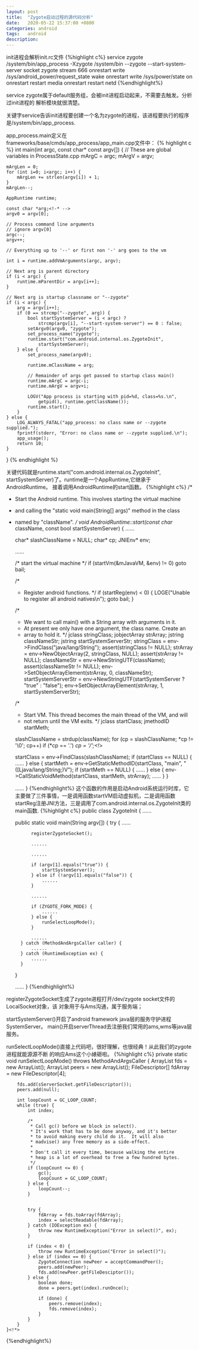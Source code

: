 ```yaml
---
layout: post
title:  "Zygote启动过程的源代码分析"
date:   2020-05-22 15:37:00 +0800
categories: android
tags:   android
description:
---
```


init进程会解析init.rc文件
{%highlight c%}
service zygote /system/bin/app_process -Xzygote /system/bin --zygote --start-system-server
    socket zygote stream 666
    onrestart write /sys/android_power/request_state wake
    onrestart write /sys/power/state on
    onrestart restart media
    onrestart restart netd
{%endhighlight%}

service zygote属于default服务组，会被init进程启动起来，不需要去触发。分析过init进程的
解析模块就很清楚。

关键字service告诉init进程要创建一个名为zygote的进程，该进程要执行的程序是/system/bin/app_process.

app_process.main定义在frameworks/base/cmds/app_process/app_main.cpp文件中：
{% highlight c %}
int main(int argc, const char* const argv[])
{
	// These are global variables in ProcessState.cpp
	mArgC = argc;
	mArgV = argv;

	mArgLen = 0;
	for (int i=0; i<argc; i++) {
		mArgLen += strlen(argv[i]) + 1;
	}
	mArgLen--;

	AppRuntime runtime;

	const char *arg;<!-* -->
	argv0 = argv[0];

	// Process command line arguments
	// ignore argv[0]
	argc--;
	argv++;

	// Everything up to '--' or first non '-' arg goes to the vm

	int i = runtime.addVmArguments(argc, argv);

	// Next arg is parent directory
	if (i < argc) {
		runtime.mParentDir = argv[i++];
	}

	// Next arg is startup classname or "--zygote"
	if (i < argc) {
		arg = argv[i++];
		if (0 == strcmp("--zygote", arg)) {
			bool startSystemServer = (i < argc) ?
				strcmp(argv[i], "--start-system-server") == 0 : false;
			setArgv0(argv0, "zygote");
			set_process_name("zygote");
			runtime.start("com.android.internal.os.ZygoteInit",
				startSystemServer);
		} else {
			set_process_name(argv0);

			runtime.mClassName = arg;

			// Remainder of args get passed to startup class main()
			runtime.mArgC = argc-i;
			runtime.mArgV = argv+i;

			LOGV("App process is starting with pid=%d, class=%s.\n",
				getpid(), runtime.getClassName());
			runtime.start();
		}
	} else {
		LOG_ALWAYS_FATAL("app_process: no class name or --zygote supplied.");
		fprintf(stderr, "Error: no class name or --zygote supplied.\n");
		app_usage();
		return 10;
	}

}
{% endhighlight %}

关键代码就是runtime.start("com.android.internal.os.ZygoteInit",
  startSystemServer)了。runtime是一个AppRuntime,它继承于AndroidRuntime。
接着调用AndroidRuntime的start函数。
{%highlight c%}
/*
* Start the Android runtime.  This involves starting the virtual machine
* and calling the "static void main(String[] args)" method in the class
* named by "className".
*/
void AndroidRuntime::start(const char* className, const bool startSystemServer)
{
	......

	char* slashClassName = NULL;
	char* cp;
	JNIEnv* env;

	......

	/* start the virtual machine */
	if (startVm(&mJavaVM, &env) != 0)
		goto bail;

	/*
	* Register android functions.
	*/
	if (startReg(env) < 0) {
		LOGE("Unable to register all android natives\n");
		goto bail;
	}

	/*
	* We want to call main() with a String array with arguments in it.
	* At present we only have one argument, the class name.  Create an
	* array to hold it.
	*/
	jclass stringClass;
	jobjectArray strArray;
	jstring classNameStr;
	jstring startSystemServerStr;
	stringClass = env->FindClass("java/lang/String");
	assert(stringClass != NULL);
	strArray = env->NewObjectArray(2, stringClass, NULL);
	assert(strArray != NULL);
	classNameStr = env->NewStringUTF(className);
	assert(classNameStr != NULL);
	env->SetObjectArrayElement(strArray, 0, classNameStr);
	startSystemServerStr = env->NewStringUTF(startSystemServer ?
		"true" : "false");
	env->SetObjectArrayElement(strArray, 1, startSystemServerStr);

	/*
	* Start VM.  This thread becomes the main thread of the VM, and will
	* not return until the VM exits.
	*/
	jclass startClass;
	jmethodID startMeth;

	slashClassName = strdup(className);
	for (cp = slashClassName; *cp != '\0'; cp++)
		if (*cp == '.')
			*cp = '/';<!*>

	startClass = env->FindClass(slashClassName);
	if (startClass == NULL) {
		......
	} else {
		startMeth = env->GetStaticMethodID(startClass, "main",
			"([Ljava/lang/String;)V");
		if (startMeth == NULL) {
			......
		} else {
			env->CallStaticVoidMethod(startClass, startMeth, strArray);
			......
		}
	}

	......
}
{%endhighlight%}
这个函数的作用是启动Android系统运行时库，它主要做了三件事情，一是调用函数startVM启动虚拟机，二是调用函数startReg注册JNI方法，三是调用了com.android.internal.os.ZygoteInit类的main函数.
{%highlight c%}
public class ZygoteInit {
	......

	public static void main(String argv[]) {
		try {
			......

			registerZygoteSocket();

			......

			......

			if (argv[1].equals("true")) {
				startSystemServer();
			} else if (!argv[1].equals("false")) {
				......
			}

			......

			if (ZYGOTE_FORK_MODE) {
				......
			} else {
				runSelectLoopMode();
			}

			......
		} catch (MethodAndArgsCaller caller) {
			......
		} catch (RuntimeException ex) {
			......
		}
	}

	......
}
{%endhighlight%}

registerZygoteSocket生成了zygote进程打开/dev/zygote socket文件的LocalSocket对象，该
对象用于与Ams沟通，属于服务端；

startSystemServer()开启了android framework java层的服务守护进程SystemServer。
main()开启serverThread去注册我们常用的ams,wms等java层服务。

runSelectLoopMode()直接上代码吧，很好理解，也很经典！从此我们的zygote进程就能源源不断
的响应Ams这个小婊砸啦。
{%highlight c%}
private static void runSelectLoopMode() throws MethodAndArgsCaller {
        ArrayList<FileDescriptor> fds = new ArrayList();
        ArrayList<ZygoteConnection> peers = new ArrayList();
        FileDescriptor[] fdArray = new FileDescriptor[4];

        fds.add(sServerSocket.getFileDescriptor());
        peers.add(null);

        int loopCount = GC_LOOP_COUNT;
        while (true) {
            int index;

            /*
             * Call gc() before we block in select().
             * It's work that has to be done anyway, and it's better
             * to avoid making every child do it.  It will also
             * madvise() any free memory as a side-effect.
             *
             * Don't call it every time, because walking the entire
             * heap is a lot of overhead to free a few hundred bytes.
             */
            if (loopCount <= 0) {
                gc();
                loopCount = GC_LOOP_COUNT;
            } else {
                loopCount--;
            }


            try {
                fdArray = fds.toArray(fdArray);
                index = selectReadable(fdArray);
            } catch (IOException ex) {
                throw new RuntimeException("Error in select()", ex);
            }

            if (index < 0) {
                throw new RuntimeException("Error in select()");
            } else if (index == 0) {
                ZygoteConnection newPeer = acceptCommandPeer();
                peers.add(newPeer);
                fds.add(newPeer.getFileDesciptor());
            } else {
                boolean done;
                done = peers.get(index).runOnce();

                if (done) {
                    peers.remove(index);
                    fds.remove(index);
                }
            }
        }
    }<!*>
{%endhighlight%}
